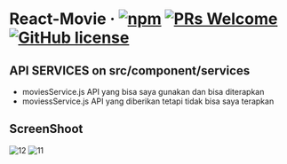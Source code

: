 # React-Movie &middot; [![npm](https://img.shields.io/npm/v/npm.svg?style=flat-square)](https://www.npmjs.com/package/npm) [![PRs Welcome](https://img.shields.io/badge/PRs-welcome-brightgreen.svg?style=flat-square)](http://makeapullrequest.com) [![GitHub license](https://img.shields.io/badge/license-MIT-blue.svg?style=flat-square)](LICENSE)

## API SERVICES on src/component/services
- moviesService.js API yang bisa saya gunakan dan bisa diterapkan
- moviessService.js API yang diberikan tetapi tidak bisa saya terapkan

## ScreenShoot

![12](https://user-images.githubusercontent.com/59990460/80360524-ace8a600-88a9-11ea-8696-32c9d0b59c61.png)
![11](https://user-images.githubusercontent.com/59990460/80360544-b3771d80-88a9-11ea-8319-e91891b9fc52.png)


